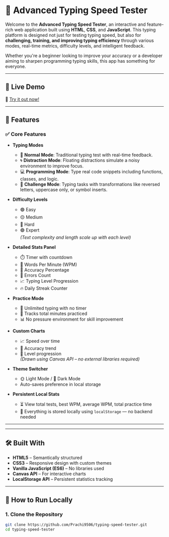 # 🧠 Advanced Typing Speed Tester

Welcome to the **Advanced Typing Speed Tester**, an interactive and feature-rich web application built using **HTML**, **CSS**, and **JavaScript**. This typing platform is designed not just for testing typing speed, but also for **challenging, training, and improving typing efficiency** through various modes, real-time metrics, difficulty levels, and intelligent feedback.

Whether you're a beginner looking to improve your accuracy or a developer aiming to sharpen programming typing skills, this app has something for everyone.

---

## 📌 Live Demo

🚀 [Try it out now!](https://prachi9506.github.io/final-typing/)

---

## 🧩 Features

### ✅ Core Features
- **Typing Modes**
  - 📝 **Normal Mode**: Traditional typing test with real-time feedback.
  - 🌀 **Distraction Mode**: Floating distractions simulate a noisy environment to improve focus.
  - 💻 **Programming Mode**: Type real code snippets including functions, classes, and logic.
  - 🧩 **Challenge Mode**: Typing tasks with transformations like reversed letters, uppercase only, or symbol inserts.

- **Difficulty Levels**
  - 🟢 Easy
  - 🟡 Medium
  - 🔴 Hard
  - 🟣 Expert  
  *(Text complexity and length scale up with each level)*

- **Detailed Stats Panel**
  - ⏱️ Timer with countdown
  - 🧠 Words Per Minute (WPM)
  - 🎯 Accuracy Percentage
  - 🐛 Errors Count
  - 📈 Typing Level Progression
  - 🔥 Daily Streak Counter

- **Practice Mode**
  - 🧘 Unlimited typing with no timer
  - 🧮 Tracks total minutes practiced
  - 📊 No pressure environment for skill improvement

- **Custom Charts**
  - 📈 Speed over time
  - 🎯 Accuracy trend
  - 🚀 Level progression  
  *(Drawn using Canvas API – no external libraries required)*

- **Theme Switcher**
  - 🌞 Light Mode / 🌙 Dark Mode
  - Auto-saves preference in local storage

- **Persistent Local Stats**
  - ⏳ View total tests, best WPM, average WPM, total practice time
  - 💾 Everything is stored locally using `localStorage` — no backend needed

---


---

## 🛠️ Built With

- **HTML5** – Semantically structured
- **CSS3** – Responsive design with custom themes
- **Vanilla JavaScript (ES6)** – No libraries used
- **Canvas API** – For interactive charts
- **LocalStorage API** – Persistent statistics tracking

---

## 🚀 How to Run Locally

### 1. Clone the Repository

```bash
git clone https://github.com/Prachi9506/typing-speed-tester.git
cd typing-speed-tester

